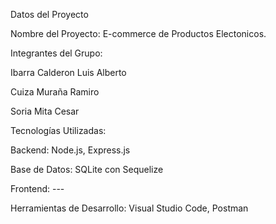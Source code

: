 Datos del Proyecto

Nombre del Proyecto: E-commerce de Productos Electonicos.

Integrantes del Grupo:

Ibarra Calderon Luis Alberto

Cuiza Muraña Ramiro

Soria Mita Cesar       

Tecnologías Utilizadas:

Backend: Node.js, Express.js

Base de Datos: SQLite con Sequelize

Frontend: ---

Herramientas de Desarrollo: Visual Studio Code, Postman

